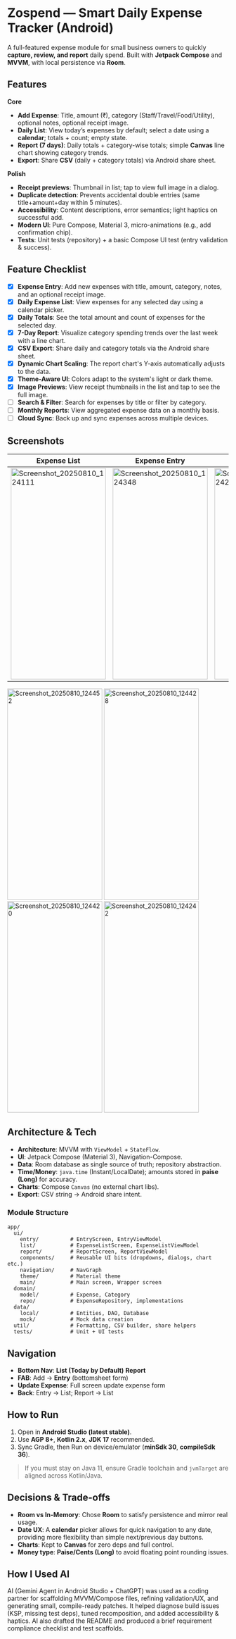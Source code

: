# Zospend — Smart Daily Expense Tracker (Android)

A full-featured expense module for small business owners to quickly **capture, review, and report**
daily spend. Built with **Jetpack Compose** and **MVVM**, with local persistence via **Room**.

## Features

**Core**

- **Add Expense**: Title, amount (₹), category (Staff/Travel/Food/Utility), optional notes, optional
  receipt image.
- **Daily List**: View today’s expenses by default; select a date using a **calendar**; totals +
  count; empty state.
- **Report (7 days)**: Daily totals + category-wise totals; simple **Canvas** line chart showing
  category trends.
- **Export**: Share **CSV** (daily + category totals) via Android share sheet.

**Polish**

- **Receipt previews**: Thumbnail in list; tap to view full image in a dialog.
- **Duplicate detection**: Prevents accidental double entries (same title+amount+day within 5
  minutes).
- **Accessibility**: Content descriptions, error semantics; light haptics on successful add.
- **Modern UI**: Pure Compose, Material 3, micro-animations (e.g., add confirmation chip).
- **Tests**: Unit tests (repository) + a basic Compose UI test (entry validation & success).

## Feature Checklist

- [x] **Expense Entry**: Add new expenses with title, amount, category, notes, and an optional
  receipt image.
- [x] **Daily Expense List**: View expenses for any selected day using a calendar picker.
- [x] **Daily Totals**: See the total amount and count of expenses for the selected day.
- [x] **7-Day Report**: Visualize category spending trends over the last week with a line chart.
- [x] **CSV Export**: Share daily and category totals via the Android share sheet.
- [x] **Dynamic Chart Scaling**: The report chart's Y-axis automatically adjusts to the data.
- [x] **Theme-Aware UI**: Colors adapt to the system's light or dark theme.
- [x] **Image Previews**: View receipt thumbnails in the list and tap to see the full image.
- [ ] **Search & Filter**: Search for expenses by title or filter by category.
- [ ] **Monthly Reports**: View aggregated expense data on a monthly basis.
- [ ] **Cloud Sync**: Back up and sync expenses across multiple devices.

## Screenshots

| Expense List                                                                                                                                            | Expense Entry                                                                                                                                           | Report                                                                                                                                                  |
|---------------------------------------------------------------------------------------------------------------------------------------------------------|---------------------------------------------------------------------------------------------------------------------------------------------------------|---------------------------------------------------------------------------------------------------------------------------------------------------------|
| <img width="216" height="480" alt="Screenshot_20250810_124111" src="https://github.com/user-attachments/assets/a4625acf-44d9-4d34-84a1-a804d7226b44" /> | <img width="216" height="480" alt="Screenshot_20250810_124348" src="https://github.com/user-attachments/assets/5f0cfa30-9cdc-49fe-b6bd-ef8828c99cb8" /> | <img width="216" height="480" alt="Screenshot_20250810_124220" src="https://github.com/user-attachments/assets/dbde7880-9728-4ae6-b3f4-6fb46477d8fb" /> |

<img width="216" height="480" alt="Screenshot_20250810_124452" src="https://github.com/user-attachments/assets/b56d75ac-dc62-47c0-9f32-a6ef65f7eacf" />
<img width="216" height="480" alt="Screenshot_20250810_124428" src="https://github.com/user-attachments/assets/1288d9e1-3b75-432a-812d-dcc617c43f90" />
<img width="216" height="480" alt="Screenshot_20250810_124420" src="https://github.com/user-attachments/assets/5e3e6431-032c-476f-9ccb-689034694810" />
<img width="216" height="480" alt="Screenshot_20250810_124242" src="https://github.com/user-attachments/assets/bb844705-7c17-4f8c-8164-5c741038c58f" />


## Architecture & Tech

- **Architecture**: MVVM with `ViewModel` + `StateFlow`.
- **UI**: Jetpack Compose (Material 3), Navigation-Compose.
- **Data**: Room database as single source of truth; repository abstraction.
- **Time/Money**: `java.time` (Instant/LocalDate); amounts stored in **paise (Long)** for accuracy.
- **Charts**: Compose `Canvas` (no external chart libs).
- **Export**: CSV string → Android share intent.

### Module Structure

```
app/
  ui/
    entry/          # EntryScreen, EntryViewModel
    list/           # ExpenseListScreen, ExpenseListViewModel
    report/         # ReportScreen, ReportViewModel
    components/     # Reusable UI bits (dropdowns, dialogs, chart etc.)
    navigation/     # NavGraph
    theme/          # Material theme
    main/           # Main screen, Wrapper screen
  domain/
    model/          # Expense, Category
    repo/           # ExpenseRepository, implementations
  data/
    local/          # Entities, DAO, Database
    mock/           # Mock data creation 
  util/             # Formatting, CSV builder, share helpers
  tests/            # Unit + UI tests
```

## Navigation

- **Bottom Nav**: **List (Today by Default)** **Report**
- **FAB**: Add → **Entry** (bottomsheet form)
- **Update Expense**: Full screen update expense form
- **Back**: Entry → List; Report → List

## How to Run

1. Open in **Android Studio (latest stable)**.
2. Use **AGP 8+**, **Kotlin 2.x**, **JDK 17** recommended.
3. Sync Gradle, then Run on device/emulator (**minSdk 30**, **compileSdk 36**).

> If you must stay on Java 11, ensure Gradle toolchain and `jvmTarget` are aligned across
> Kotlin/Java.

## Decisions & Trade-offs

- **Room vs In-Memory**: Chose **Room** to satisfy persistence and mirror real usage.
- **Date UX**: A **calendar** picker allows for quick navigation to any date, providing more
  flexibility than simple next/previous day buttons.
- **Charts**: Kept to **Canvas** for zero deps and full control.
- **Money type**: **Paise/Cents (Long)** to avoid floating point rounding issues.

## How I Used AI

AI (Gemini Agent in Android Studio + ChatGPT) was used as a coding partner for scaffolding
MVVM/Compose files, refining validation/UX, and generating small, compile-ready patches. It helped
diagnose build issues (KSP, missing test deps), tuned recomposition, and added accessibility & haptics. AI also drafted the README and produced a brief
requirement compliance checklist and test scaffolds.
